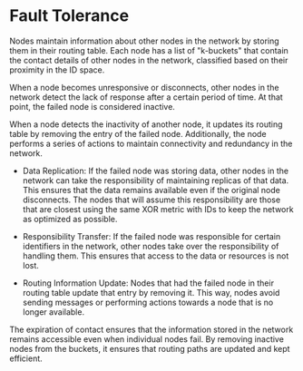 # Fault Tolerance

Nodes maintain information about other nodes in the network by storing them in their routing table. Each node has a list of "k-buckets" that contain the contact details of other nodes in the network, classified based on their proximity in the ID space.

When a node becomes unresponsive or disconnects, other nodes in the network detect the lack of response after a certain period of time. At that point, the failed node is considered inactive.

When a node detects the inactivity of another node, it updates its routing table by removing the entry of the failed node. Additionally, the node performs a series of actions to maintain connectivity and redundancy in the network.

- Data Replication: If the failed node was storing data, other nodes in the network can take the responsibility of maintaining replicas of that data. This ensures that the data remains available even if the original node disconnects. The nodes that will assume this responsibility are those that are closest using the same XOR metric with IDs to keep the network as optimized as possible.

- Responsibility Transfer: If the failed node was responsible for certain identifiers in the network, other nodes take over the responsibility of handling them. This ensures that access to the data or resources is not lost.

- Routing Information Update: Nodes that had the failed node in their routing table update that entry by removing it. This way, nodes avoid sending messages or performing actions towards a node that is no longer available.

The expiration of contact ensures that the information stored in the network remains accessible even when individual nodes fail. By removing inactive nodes from the buckets, it ensures that routing paths are updated and kept efficient.
